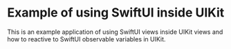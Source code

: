 # Example of using SwiftUI inside UIKit

This is an example application of using SwiftUI views inside UIKit views and how to reactive to SwiftUI observable variables in UIKit.
